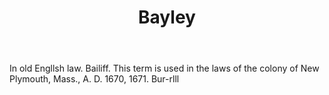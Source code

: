 ---
title: Bayley
letter: B
permalink: "/definitions/bayley.html"
body: In old Engllsh law. Bailiff. This term is used in the laws of the colony of
  New Plymouth, Mass., A. D. 1670, 1671. Bur-rlll
published_at: '2018-07-07'
source: Black's Law Dictionary
layout: post
---